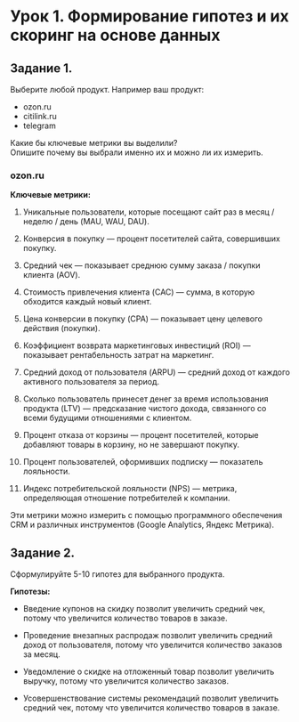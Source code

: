 # Урок 1. Формирование гипотез и их скоринг на основе данных


## Задание 1.
Выберите любой продукт. Например ваш продукт:
- ozon.ru
- citilink.ru
- telegram

Какие бы ключевые метрики вы выделили? \
Опишите почему вы выбрали именно их и можно ли их измерить.

### ozon.ru

**Ключевые метрики:**
1. Уникальные пользователи, которые посещают сайт раз в месяц / неделю / день (MAU, WAU, DAU).

2. Конверсия в покупку — процент посетителей сайта, совершивших покупку.

3. Средний чек — показывает среднюю сумму заказа / покупки клиента (AOV).

4. Стоимость привлечения клиента (CAC) — сумма, в которую обходится каждый новый клиент.

5. Цена конверсии в покупку (CPA) — показывает цену целевого действия (покупки).

6. Коэффициент возврата маркетинговых инвестиций (ROI) — показывает рентабельность затрат на маркетинг. 

7. Средний доход от пользователя (ARPU) — средний доход от каждого активного пользователя за период.

8. Сколько пользователь принесет денег за время использования продукта (LTV) — предсказание чистого дохода, связанного со всеми будущими отношениями с клиентом.

9. Процент отказа от корзины — процент посетителей, которые добавляют товары в корзину, но не завершают покупку.

10. Процент пользователей, оформивших подписку — показатель лояльности.

11. Индекс потребительской лояльности (NPS) — метрика, определяющая отношение потребителей к компании.

Эти метрики можно измерить с помощью программного обеспечения CRM и различных инструментов (Google Analytics, Яндекс Метрика).

## Задание 2.
Сформулируйте 5-10 гипотез для выбранного продукта.


**Гипотезы:**
* Введение купонов на скидку позволит увеличить средний чек, потому что увеличится количество товаров в заказе.

* Проведение внезапных распродаж позволит увеличить средний доход от пользователя, потому что увеличится количество заказов за месяц.

* Уведомление о скидке на отложенный товар позволит увеличить выручку, потому что увеличится количество заказов.

* Усовершенствование системы рекомендаций позволит увеличить средний чек, потому что увеличится количество товаров в заказе.